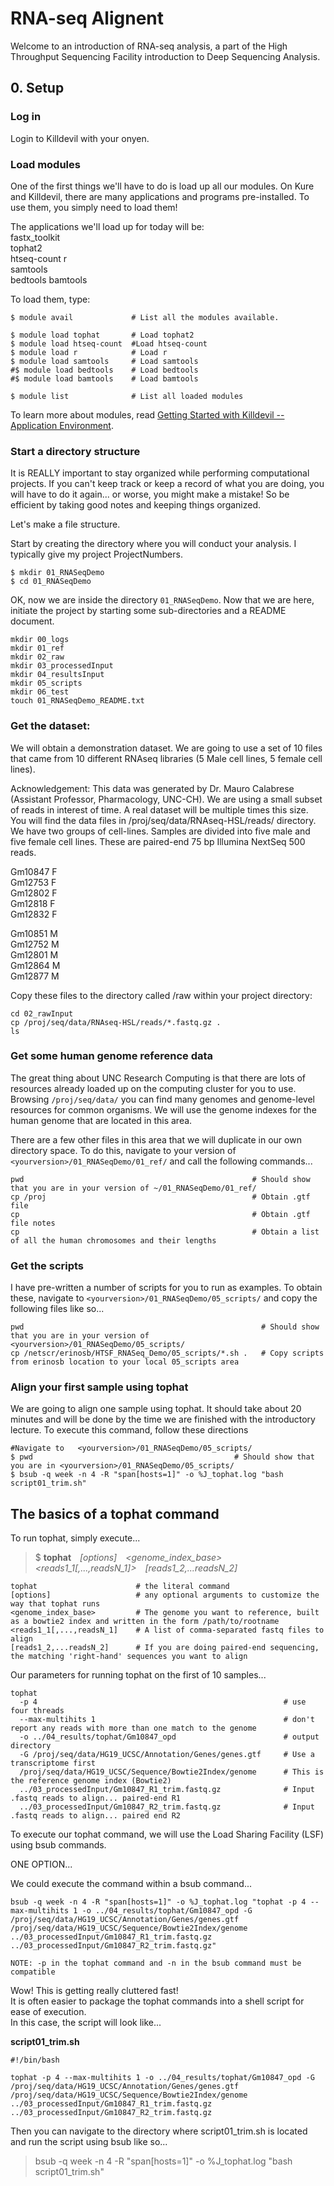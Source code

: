 # RNA-seq Alignent

Welcome to an introduction of RNA-seq analysis, a part of the High Throughput Sequencing Facility introduction to Deep Sequencing Analysis.

## 0. Setup

### Log in

Login to Killdevil with your onyen.

### Load modules

One of the first things we'll have to do is load up all our modules. On Kure and Killdevil, there are many applications and programs pre-installed. To use them, you simply need to load them!

The applications we'll load up for today will be:  
fastx_toolkit   
tophat2  
htseq-count
r    
samtools   
bedtools
bamtools


To load them, type:

```
$ module avail             # List all the modules available.

$ module load tophat       # Load tophat2
$ module load htseq-count  #Load htseq-count
$ module load r            # Load r
$ module load samtools     # Load samtools
#$ module load bedtools    # Load bedtools
#$ module load bamtools    # Load bamtools

$ module list              # List all loaded modules
```

To learn more about modules, read [Getting Started with Killdevil -- Application Environment](http://help.unc.edu/help/getting-started-on-killdevil/#P92_10973).


### Start a directory structure

It is REALLY important to stay organized while performing computational projects. If you can't keep track or keep a record of what you are doing, you will have to do it again... or worse, you might make a mistake! So be efficient by taking good notes and keeping things organized.

Let's make a file structure. 

Start by creating the directory where you will conduct your analysis. I typically give my project ProjectNumbers.

```
$ mkdir 01_RNASeqDemo
$ cd 01_RNASeqDemo
```

OK, now we are inside the directory `01_RNASeqDemo`. Now that we are here, initiate the project by starting some sub-directories and a README document.

```
mkdir 00_logs
mkdir 01_ref
mkdir 02_raw
mkdir 03_processedInput
mkdir 04_resultsInput
mkdir 05_scripts
mkdir 06_test
touch 01_RNASeqDemo_README.txt
```


### Get the dataset:

We will obtain a demonstration dataset. We are going to use a set of 10 files that came from 10 different RNAseq libraries (5
Male cell lines, 5 female cell lines).

Acknowledgement: This data was generated by Dr. Mauro Calabrese (Assistant Professor, Pharmacology, UNC-CH). We are using a small subset of reads in interest of time. A real dataset will be multiple times this size. You will find the data files in /proj/seq/data/RNAseq-HSL/reads/ directory.   
We have two groups of cell-lines. Samples are divided into five male and five female cell lines. These are paired-end 75 bp Illumina NextSeq 500 reads.

Gm10847 F   
Gm12753 F   
Gm12802 F   
Gm12818 F   
Gm12832 F   

Gm10851 M   
Gm12752 M   
Gm12801 M   
Gm12864 M   
Gm12877 M   

Copy these files to the directory called /raw within your project directory:

```
cd 02_rawInput
cp /proj/seq/data/RNAseq-HSL/reads/*.fastq.gz .
ls
```

### Get some human genome reference data

The great thing about UNC Research Computing is that there are lots of resources already loaded up on the computing cluster for you to use. Browsing `/proj/seq/data/` you can find many genomes and genome-level resources for common organisms. We will use the genome indexes for the human genome that are located in this area. 

There are a few other files in this area that we will duplicate in our own directory space. To do this, navigate to your version of `<yourversion>/01_RNASeqDemo/01_ref/` and call the following commands...

```
pwd                                                   # Should show that you are in your version of ~/01_RNASeqDemo/01_ref/
cp /proj                                              # Obtain .gtf file
cp                                                    # Obtain .gtf file notes
cp                                                    # Obtain a list of all the human chromosomes and their lengths
````


### Get the scripts

I have pre-written a number of scripts for you to run as examples. To obtain these, navigate to `<yourversion>/01_RNASeqDemo/05_scripts/` and copy the following files like so...

```
pwd                                                     # Should show that you are in your version of <yourversion>/01_RNASeqDemo/05_scripts/
cp /netscr/erinosb/HTSF_RNASeq_Demo/05_scripts/*.sh .   # Copy scripts from erinosb location to your local 05_scripts area
```


### Align your first sample using tophat

We are going to align one sample using tophat. It should take about 20 minutes and will be done by the time we are finished with the introductory lecture. To execute this command, follow these directions

```
#Navigate to   <yourversion>/01_RNASeqDemo/05_scripts/
$ pwd                                             # Should show that you are in <yourversion>/01_RNASeqDemo/05_scripts/
$ bsub -q week -n 4 -R "span[hosts=1]" -o %J_tophat.log "bash script01_trim.sh"
```


## The basics of a tophat command

To run tophat, simply execute...

> $ **tophat**&emsp;*[options]*&emsp;*\<genome_index_base\>&emsp;\<reads1_1[,...,readsN_1]\>&emsp;[reads1_2,...readsN_2]*

```
tophat                      # the literal command
[options]                   # any optional arguments to customize the way that tophat runs
<genome_index_base>         # The genome you want to reference, built as a bowtie2 index and written in the form /path/to/rootname
<reads1_1[,...,readsN_1]    # A list of comma-separated fastq files to align
[reads1_2,...readsN_2]      # If you are doing paired-end sequencing, the matching 'right-hand' sequences you want to align
```

Our parameters for running tophat on the first of 10 samples...

```
tophat
  -p 4                                                       # use four threads
  --max-multihits 1                                          # don't report any reads with more than one match to the genome
  -o ../04_results/tophat/Gm10847_opd                        # output directory
  -G /proj/seq/data/HG19_UCSC/Annotation/Genes/genes.gtf     # Use a transcriptome first
  /proj/seq/data/HG19_UCSC/Sequence/Bowtie2Index/genome      # This is the reference genome index (Bowtie2)
  ../03_processedInput/Gm10847_R1_trim.fastq.gz              # Input .fastq reads to align... paired-end R1
  ../03_processedInput/Gm10847_R2_trim.fastq.gz              # Input .fastq reads to align... paired end R2
```

To execute our tophat command, we will use the Load Sharing Facility (LSF) using bsub commands.

ONE OPTION... 

We could execute the command within a bsub command...

```
bsub -q week -n 4 -R "span[hosts=1]" -o %J_tophat.log "tophat -p 4 --max-multihits 1 -o ../04_results/tophat/Gm10847_opd -G /proj/seq/data/HG19_UCSC/Annotation/Genes/genes.gtf /proj/seq/data/HG19_UCSC/Sequence/Bowtie2Index/genome ../03_processedInput/Gm10847_R1_trim.fastq.gz ../03_processedInput/Gm10847_R2_trim.fastq.gz"

NOTE: -p in the tophat command and -n in the bsub command must be compatible
```

Wow! This is getting really cluttered fast!   
It is often easier to package the tophat commands into a shell script for ease of execution.   
In this case, the script will look like...

**script01_trim.sh**
```
#!/bin/bash

tophat -p 4 --max-multihits 1 -o ../04_results/tophat/Gm10847_opd -G /proj/seq/data/HG19_UCSC/Annotation/Genes/genes.gtf /proj/seq/data/HG19_UCSC/Sequence/Bowtie2Index/genome ../03_processedInput/Gm10847_R1_trim.fastq.gz ../03_processedInput/Gm10847_R2_trim.fastq.gz
```

Then you can navigate to the directory where script01_trim.sh is located and run the script using bsub like so...

> bsub -q week -n 4 -R "span[hosts=1]" -o %J_tophat.log "bash script01_trim.sh"











